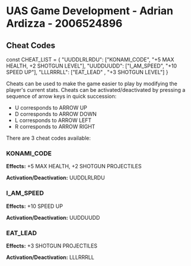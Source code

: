 # UAS Game Development - Adrian Ardizza - 2006524896
## Cheat Codes
const CHEAT_LIST = {
	"UUDDLRLRDU": ["KONAMI_CODE", "+5 MAX HEALTH, +2 SHOTGUN LEVEL"],
	"UUDDUUDD": ["I_AM_SPEED", "+10 SPEED UP"],
	"LLLRRRLL": ["EAT_LEAD" , "+3 SHOTGUN LEVEL"]
}

Cheats can be used to make the game easier to play by modifying the player's current stats. Cheats can be activated/deactivated by pressing a sequence of arrow keys in quick succession:
- U corresponds to ARROW UP
- D corresponds to ARROW DOWN
- L corresponds to ARROW LEFT
- R corresponds to ARROW RIGHT

There are 3 cheat codes available:
### KONAMI_CODE
**Effects:** +5 MAX HEALTH, +2 SHOTGUN PROJECTILES

**Activation/Deactivation:** UUDDLRLRDU

### I_AM_SPEED
**Effects:** +10 SPEED UP

**Activation/Deactivation:** UUDDUUDD

### EAT_LEAD
**Effects:** +3 SHOTGUN PROJECTILES

**Activation/Deactivation:** LLLRRRLL